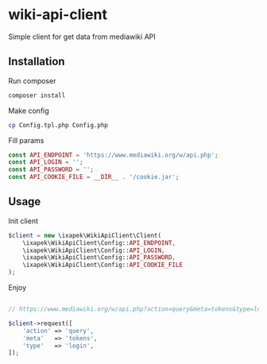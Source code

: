 # wiki-api-client
Simple client for get data from mediawiki API

## Installation

Run composer 
```bash
composer install
```

Make config
```bash
cp Config.tpl.php Config.php
```

Fill params
```php
const API_ENDPOINT = 'https://www.mediawiki.org/w/api.php';
const API_LOGIN = '';
const API_PASSWORD = '';
const API_COOKIE_FILE = __DIR__ . '/cookie.jar';
```

## Usage
Init client
```php
$client = new \ixapek\WikiApiClient\Client(
    \ixapek\WikiApiClient\Config::API_ENDPOINT, 
    \ixapek\WikiApiClient\Config::API_LOGIN, 
    \ixapek\WikiApiClient\Config::API_PASSWORD, 
    \ixapek\WikiApiClient\Config::API_COOKIE_FILE
);
```

Enjoy
```php

// https://www.mediawiki.org/w/api.php?action=query&meta=tokens&type=login&format=json

$client->request([
    'action' => 'query',
    'meta'   => 'tokens',
    'type'   => 'login',
]);
```